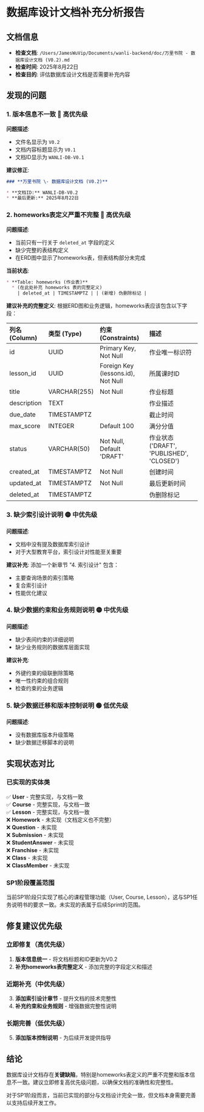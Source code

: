 # 数据库设计文档补充分析报告

## 文档信息
- **检查文档**: `/Users/JamesWuVip/Documents/wanli-backend/doc/万里书院 - 数据库设计文档 (V0.2).md`
- **检查时间**: 2025年8月22日
- **检查目的**: 评估数据库设计文档是否需要补充内容

## 发现的问题

### 1. 版本信息不一致 🔴 高优先级

**问题描述**:
- 文件名显示为 `V0.2`
- 文档内容标题显示为 `V0.1`
- 文档ID显示为 `WANLI-DB-V0.1`

**建议修正**:
```markdown
### **万里书院 \- 数据库设计文档 (V0.2)**

* **文档ID:** WANLI-DB-V0.2
* **最后更新:** 2025年8月22日
```

### 2. homeworks表定义严重不完整 🔴 高优先级

**问题描述**:
- 当前只有一行关于 `deleted_at` 字段的定义
- 缺少完整的表结构定义
- 在ERD图中显示了homeworks表，但表结构部分未完成

**当前状态**:
```markdown
* **Table: homeworks (作业表)**  
  * (在此处补充 homeworks 表的完整定义)  
    | deleted_at | TIMESTAMPTZ | | (新增) 伪删除标记 |
```

**建议补充的完整定义**:
根据ERD图和业务逻辑，homeworks表应该包含以下字段：

| 列名 (Column) | 类型 (Type) | 约束 (Constraints) | 描述 |
| :---- | :---- | :---- | :---- |
| id | UUID | Primary Key, Not Null | 作业唯一标识符 |
| lesson_id | UUID | Foreign Key (lessons.id), Not Null | 所属课时ID |
| title | VARCHAR(255) | Not Null | 作业标题 |
| description | TEXT |  | 作业描述 |
| due_date | TIMESTAMPTZ |  | 截止时间 |
| max_score | INTEGER | Default 100 | 满分分值 |
| status | VARCHAR(50) | Not Null, Default 'DRAFT' | 作业状态 ('DRAFT', 'PUBLISHED', 'CLOSED') |
| created_at | TIMESTAMPTZ | Not Null | 创建时间 |
| updated_at | TIMESTAMPTZ | Not Null | 最后更新时间 |
| deleted_at | TIMESTAMPTZ |  | 伪删除标记 |

### 3. 缺少索引设计说明 🟡 中优先级

**问题描述**:
- 文档中没有提及数据库索引设计
- 对于大型教育平台，索引设计对性能至关重要

**建议补充**:
添加一个新章节 "4. 索引设计" 包含：
- 主要查询场景的索引策略
- 复合索引设计
- 性能优化建议

### 4. 缺少数据约束和业务规则说明 🟡 中优先级

**问题描述**:
- 缺少表间约束的详细说明
- 缺少业务规则的数据库层面实现

**建议补充**:
- 外键约束的级联删除策略
- 唯一性约束的组合规则
- 检查约束的业务逻辑

### 5. 缺少数据迁移和版本控制说明 🟢 低优先级

**问题描述**:
- 没有数据库版本升级策略
- 缺少数据迁移脚本的说明

## 实现状态对比

### 已实现的实体类
✅ **User** - 完整实现，与文档一致  
✅ **Course** - 完整实现，与文档一致  
✅ **Lesson** - 完整实现，与文档一致  
❌ **Homework** - 未实现（文档定义也不完整）  
❌ **Question** - 未实现  
❌ **Submission** - 未实现  
❌ **StudentAnswer** - 未实现  
❌ **Franchise** - 未实现  
❌ **Class** - 未实现  
❌ **ClassMember** - 未实现  

### SP1阶段覆盖范围
当前SP1阶段只实现了核心的课程管理功能（User, Course, Lesson），这与SP1任务说明书的要求一致。未实现的表属于后续Sprint的范围。

## 修复建议优先级

### 立即修复（高优先级）
1. **版本信息统一** - 将文档标题和ID更新为V0.2
2. **补充homeworks表完整定义** - 添加完整的字段定义和描述

### 近期补充（中优先级）
3. **添加索引设计章节** - 提升文档的技术完整性
4. **补充约束和业务规则** - 增强数据完整性说明

### 长期完善（低优先级）
5. **添加版本控制说明** - 为后续开发提供指导

## 结论

数据库设计文档存在**关键缺陷**，特别是homeworks表定义的严重不完整和版本信息不一致。建议立即修复高优先级问题，以确保文档的准确性和完整性。

对于SP1阶段而言，当前已实现的部分与文档设计完全一致，但文档本身需要完善以支持后续开发工作。